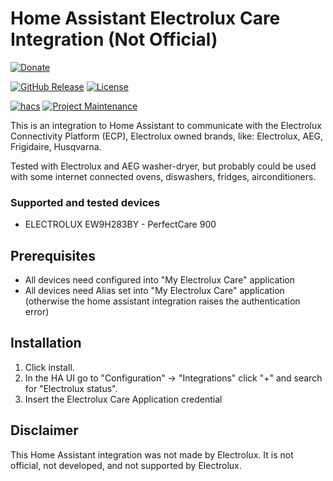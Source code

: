 # Home Assistant Electrolux Care Integration (Not Official)

[![Donate](https://img.shields.io/static/v1?label=PayPal&message=Buy%20Me%20a%20Coffee&color=green&logo=PayPal&style=for-the-badge)](https://paypal.me/mauromi?country.x=IT&locale.x=it_IT)

[![GitHub Release][releases-shield]][releases]
[![License][license-shield]](LICENSE)

[![hacs][hacsbadge]][hacs]
[![Project Maintenance][maintenance-shield]][user_profile]

This is an integration to Home Assistant to communicate with the Electrolux Connectivity Platform (ECP), Electrolux owned brands, like: Electrolux, AEG, Frigidaire, Husqvarna.

Tested with Electrolux and AEG washer-dryer, but probably could be used with some internet connected ovens, diswashers, fridges, airconditioners.
### Supported and tested devices

- ELECTROLUX EW9H283BY - PerfectCare 900
## Prerequisites
- All devices need configured into "My Electrolux Care" application
- All devices need Alias set into "My Electrolux Care" application (otherwise the home assistant integration raises the authentication error)

## Installation

1. Click install.
2. In the HA UI go to "Configuration" -> "Integrations" click "+" and search for "Electrolux status".
3. Insert the Electrolux Care Application credential

## Disclaimer
This Home Assistant integration was not made by Electrolux. It is not official, not developed, and not supported by Electrolux.

[hacs]: https://hacs.xyz
[releases]: https://github.com/mauro-midolo/homeassistant_electrolux_status/releases
[releases-shield]: https://img.shields.io/github/v/release/mauro-midolo/homeassistant_electrolux_status?style=for-the-badge
[license-shield]: https://img.shields.io/github/license/mauro-midolo/homeassistant_electrolux_status.svg?style=for-the-badge
[hacsbadge]: https://img.shields.io/badge/HACS-Custom-orange.svg?style=for-the-badge
[maintenance-shield]: https://img.shields.io/badge/maintainer-%40mauromidolo-blue.svg?style=for-the-badge
[user_profile]: https://github.com/mauro-midolo


